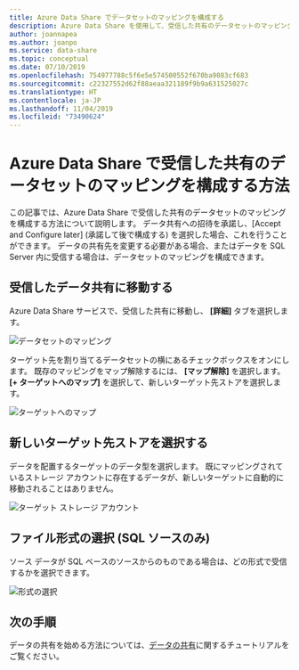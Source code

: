 ```yaml
---
title: Azure Data Share でデータセットのマッピングを構成する
description: Azure Data Share を使用して、受信した共有のデータセットのマッピングを構成する方法について説明します。
author: joannapea
ms.author: joanpo
ms.service: data-share
ms.topic: conceptual
ms.date: 07/10/2019
ms.openlocfilehash: 754977788c5f6e5e574500552f670ba9083cf683
ms.sourcegitcommit: c22327552d62f88aeaa321189f9b9a631525027c
ms.translationtype: HT
ms.contentlocale: ja-JP
ms.lasthandoff: 11/04/2019
ms.locfileid: "73490624"
---
```

# <a name="how-to-configure-a-dataset-mapping-for-a-received-share-in-azure-data-share"></a>Azure Data Share で受信した共有のデータセットのマッピングを構成する方法

この記事では、Azure Data Share で受信した共有のデータセットのマッピングを構成する方法について説明します。 データ共有への招待を承諾し、[Accept and Configure later] (承諾して後で構成する) を選択した場合、これを行うことができます。 データの共有先を変更する必要がある場合、またはデータを SQL Server 内に受信する場合は、データセットのマッピングを構成できます。 

## <a name="navigate-to-a-received-data-share"></a>受信したデータ共有に移動する

Azure Data Share サービスで、受信した共有に移動し、 **[詳細]** タブを選択します。 

![データセットのマッピング](./media/dataset-mapping.png "データセットのマッピング") 

ターゲット先を割り当てるデータセットの横にあるチェックボックスをオンにします。 既存のマッピングをマップ解除するには、 **[マップ解除]** を選択します。 **[+ ターゲットへのマップ]** を選択して、新しいターゲット先ストアを選択します。 

![ターゲットへのマップ](./media/dataset-map-target.png "ターゲットへのマップ") 

## <a name="select-a-new-destination-store"></a>新しいターゲット先ストアを選択する

データを配置するターゲットのデータ型を選択します。 既にマッピングされているストレージ アカウントに存在するデータが、新しいターゲットに自動的に移動されることはありません。

![ターゲット ストレージ アカウント](./media/dataset-map-target-sql.png "ターゲット ストレージ") 

## <a name="select-a-file-format-sql-sources-only"></a>ファイル形式の選択 (SQL ソースのみ)

ソース データが SQL ベースのソースからのものである場合は、どの形式で受信するかを選択できます。 

![形式の選択](./media/sql-file-formats.png "SQL ファイルの形式")

## <a name="next-steps"></a>次の手順

データの共有を始める方法については、[データの共有](share-your-data.md)に関するチュートリアルをご覧ください。



